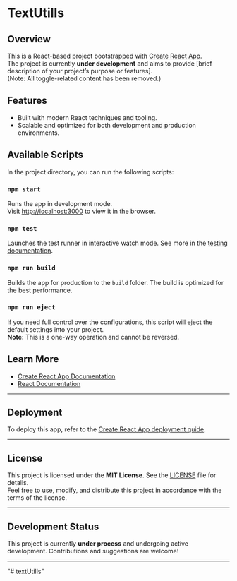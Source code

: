 # **TextUtills**

## **Overview**

This is a React-based project bootstrapped with [Create React App](https://github.com/facebook/create-react-app).  
The project is currently **under development** and aims to provide [brief description of your project’s purpose or features].  
(Note: All toggle-related content has been removed.)

## **Features**

- Built with modern React techniques and tooling.
- Scalable and optimized for both development and production environments.


## **Available Scripts**

In the project directory, you can run the following scripts:

### `npm start`
Runs the app in development mode.  
Visit [http://localhost:3000](http://localhost:3000) to view it in the browser.

### `npm test`
Launches the test runner in interactive watch mode. See more in the [testing documentation](https://facebook.github.io/create-react-app/docs/running-tests).

### `npm run build`
Builds the app for production to the `build` folder. The build is optimized for the best performance.  

### `npm run eject`
If you need full control over the configurations, this script will eject the default settings into your project.  
**Note:** This is a one-way operation and cannot be reversed.

## **Learn More**

- [Create React App Documentation](https://facebook.github.io/create-react-app/docs/getting-started)
- [React Documentation](https://reactjs.org/)

---

## **Deployment**

To deploy this app, refer to the [Create React App deployment guide](https://facebook.github.io/create-react-app/docs/deployment).

---

## **License**

This project is licensed under the **MIT License**. See the [LICENSE](./LICENSE) file for details.  
Feel free to use, modify, and distribute this project in accordance with the terms of the license.

---

## **Development Status**

This project is currently **under process** and undergoing active development. Contributions and suggestions are welcome!  

---
"# textUtills" 
